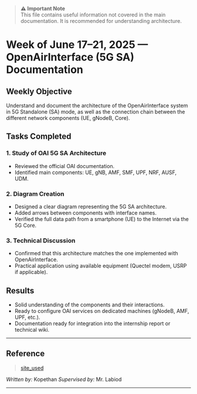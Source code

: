 > **⚠️ Important Note**  
> This file contains useful information not covered in the main documentation. It is recommended for understanding architecture.

# Week of June 17–21, 2025 — OpenAirInterface (5G SA) Documentation

## Weekly Objective

Understand and document the architecture of the OpenAirInterface system in 5G Standalone (SA) mode, as well as the connection chain between the different network components (UE, gNodeB, Core).

## Tasks Completed

### 1. Study of OAI 5G SA Architecture

* Reviewed the official OAI documentation.
* Identified main components: UE, gNB, AMF, SMF, UPF, NRF, AUSF, UDM.

### 2. Diagram Creation

* Designed a clear diagram representing the 5G SA architecture.
* Added arrows between components with interface names.
* Verified the full data path from a smartphone (UE) to the Internet via the 5G Core.

### 3. Technical Discussion

* Confirmed that this architecture matches the one implemented with OpenAirInterface.
* Practical application using available equipment (Quectel modem, USRP if applicable).

## Results

* Solid understanding of the components and their interactions.
* Ready to configure OAI services on dedicated machines (gNodeB, AMF, UPF, etc.).
* Documentation ready for integration into the internship report or technical wiki.

---

## Reference

> [site\_used](https://openairinterface.org/oai-5g-core-network-project/)

*Written by:* Kopethan
*Supervised by:* Mr. Labiod

---
